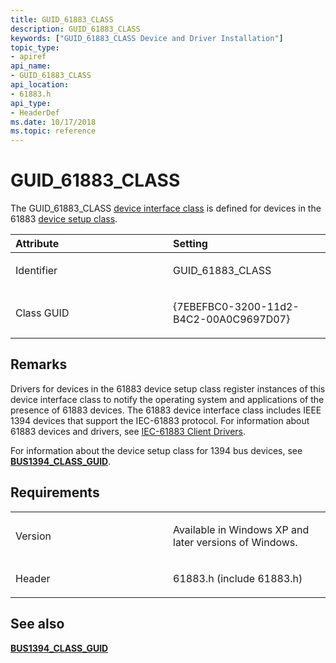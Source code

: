 ```yaml
---
title: GUID_61883_CLASS
description: GUID_61883_CLASS
keywords: ["GUID_61883_CLASS Device and Driver Installation"]
topic_type:
- apiref
api_name:
- GUID_61883_CLASS
api_location:
- 61883.h
api_type:
- HeaderDef
ms.date: 10/17/2018
ms.topic: reference
---
```


# GUID_61883_CLASS


The GUID_61883_CLASS [device interface class](./overview-of-device-interface-classes.md) is defined for devices in the 61883 [device setup class](./overview-of-device-setup-classes.md).

<table>
<colgroup>
<col width="50%" />
<col width="50%" />
</colgroup>
<thead>
<tr class="header">
<th align="left">Attribute</th>
<th align="left">Setting</th>
</tr>
</thead>
<tbody>
<tr class="odd">
<td align="left"><p>Identifier</p></td>
<td align="left"><p>GUID_61883_CLASS</p></td>
</tr>
<tr class="even">
<td align="left"><p>Class GUID</p></td>
<td align="left"><p>{7EBEFBC0-3200-11d2-B4C2-00A0C9697D07}</p></td>
</tr>
</tbody>
</table>

 

## Remarks

Drivers for devices in the 61883 device setup class register instances of this device interface class to notify the operating system and applications of the presence of 61883 devices. The 61883 device interface class includes IEEE 1394 devices that support the IEC-61883 protocol. For information about 61883 devices and drivers, see [IEC-61883 Client Drivers](../ieee/iec-61883-client-drivers.md).

For information about the device setup class for 1394 bus devices, see [**BUS1394_CLASS_GUID**](bus1394-class-guid.md).

## Requirements

<table>
<colgroup>
<col width="50%" />
<col width="50%" />
</colgroup>
<tbody>
<tr class="odd">
<td align="left"><p>Version</p></td>
<td align="left"><p>Available in Windows XP and later versions of Windows.</p></td>
</tr>
<tr class="even">
<td align="left"><p>Header</p></td>
<td align="left">61883.h (include 61883.h)</td>
</tr>
</tbody>
</table>

## See also


[**BUS1394_CLASS_GUID**](bus1394-class-guid.md)

 

